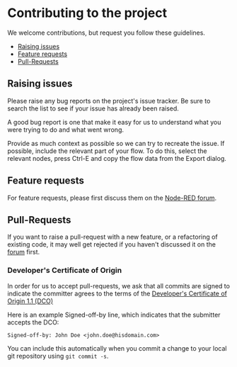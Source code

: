 # Contributing to the project

We welcome contributions, but request you follow these guidelines.

 - [Raising issues](#raising-issues)
 - [Feature requests](#feature-requests)
 - [Pull-Requests](#pull-requests)

## Raising issues

Please raise any bug reports on the project's issue tracker. Be sure to
search the list to see if your issue has already been raised.

A good bug report is one that make it easy for us to understand what you were
trying to do and what went wrong.

Provide as much context as possible so we can try to recreate the issue.
If possible, include the relevant part of your flow. To do this, select the
relevant nodes, press Ctrl-E and copy the flow data from the Export dialog.

## Feature requests

For feature requests, please first discuss them on the [Node-RED forum](https://discourse.nodered.org).

## Pull-Requests

If you want to raise a pull-request with a new feature, or a refactoring
of existing code, it may well get rejected if you haven't discussed it on
the [forum](https://discourse.nodered.org) first.

### Developer's Certificate of Origin

In order for us to accept pull-requests, we ask that all commits are signed to
indicate the committer agrees to the terms of the [Developer's Certificate of Origin 1.1 (DCO)](DCO1.1.txt)

Here is an example Signed-off-by line, which indicates that the submitter accepts the DCO:

```
Signed-off-by: John Doe <john.doe@hisdomain.com>
```

You can include this automatically when you commit a change to your local git
repository using `git commit -s`.
